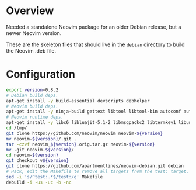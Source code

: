 # Overview

Needed a standalone Neovim package for an older Debian release, but a newer Neovim version.

These are the skeleton files that should live in the `debian` directory to build the Neovim .deb file.

# Configuration

```sh
export version=0.8.2
# Debian build deps.
apt-get install -y build-essential devscripts debhelper
# Neovim build deps.
apt-get install -y ninja-build gettext libtool libtool-bin autoconf automake cmake g++ pkg-config unzip curl doxygen
# Neovim runtime deps.
apt-get install -y libc6 libluajit-5.1-2 libmsgpackc2 libtermkey1 libunibilium4 libuv1 libvterm0
cd /tmp/
git clone https://github.com/neovim/neovim neovim-${version}
mv neovim-${version}/.git .
tar -czvf neovim_${version}.orig.tar.gz neovim-${version}
mv .git neovim-${version}/
cd neovim-${version}
git checkout v${version}
git clone https://github.com/apartmentlines/neovim-debian.git debian
# Hack, edit the Makefile to remove all targets from the test: target.
sed -i 's/^test:.*$/test:/g' Makefile
debuild -i -us -uc -b -nc
```

